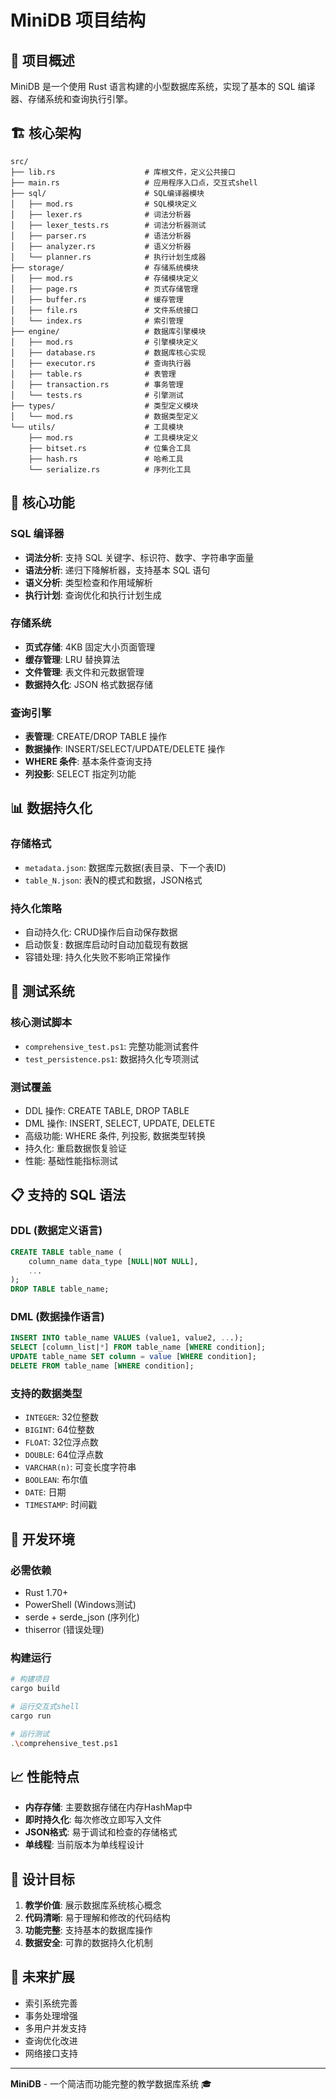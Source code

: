 # MiniDB 项目结构

## 📁 项目概述

MiniDB 是一个使用 Rust 语言构建的小型数据库系统，实现了基本的 SQL 编译器、存储系统和查询执行引擎。

## 🏗️ 核心架构

```
src/
├── lib.rs                    # 库根文件，定义公共接口
├── main.rs                   # 应用程序入口点，交互式shell
├── sql/                      # SQL编译器模块
│   ├── mod.rs                # SQL模块定义
│   ├── lexer.rs              # 词法分析器
│   ├── lexer_tests.rs        # 词法分析器测试
│   ├── parser.rs             # 语法分析器
│   ├── analyzer.rs           # 语义分析器
│   └── planner.rs            # 执行计划生成器
├── storage/                  # 存储系统模块
│   ├── mod.rs                # 存储模块定义
│   ├── page.rs               # 页式存储管理
│   ├── buffer.rs             # 缓存管理
│   ├── file.rs               # 文件系统接口
│   └── index.rs              # 索引管理
├── engine/                   # 数据库引擎模块
│   ├── mod.rs                # 引擎模块定义
│   ├── database.rs           # 数据库核心实现
│   ├── executor.rs           # 查询执行器
│   ├── table.rs              # 表管理
│   ├── transaction.rs        # 事务管理
│   └── tests.rs              # 引擎测试
├── types/                    # 类型定义模块
│   └── mod.rs                # 数据类型定义
└── utils/                    # 工具模块
    ├── mod.rs                # 工具模块定义
    ├── bitset.rs             # 位集合工具
    ├── hash.rs               # 哈希工具
    └── serialize.rs          # 序列化工具
```

## 🚀 核心功能

### SQL 编译器
- **词法分析**: 支持 SQL 关键字、标识符、数字、字符串字面量
- **语法分析**: 递归下降解析器，支持基本 SQL 语句
- **语义分析**: 类型检查和作用域解析
- **执行计划**: 查询优化和执行计划生成

### 存储系统
- **页式存储**: 4KB 固定大小页面管理
- **缓存管理**: LRU 替换算法
- **文件管理**: 表文件和元数据管理
- **数据持久化**: JSON 格式数据存储

### 查询引擎
- **表管理**: CREATE/DROP TABLE 操作
- **数据操作**: INSERT/SELECT/UPDATE/DELETE 操作
- **WHERE 条件**: 基本条件查询支持
- **列投影**: SELECT 指定列功能

## 📊 数据持久化

### 存储格式
- `metadata.json`: 数据库元数据(表目录、下一个表ID)
- `table_N.json`: 表N的模式和数据，JSON格式

### 持久化策略
- 自动持久化: CRUD操作后自动保存数据
- 启动恢复: 数据库启动时自动加载现有数据
- 容错处理: 持久化失败不影响正常操作

## 🧪 测试系统

### 核心测试脚本
- `comprehensive_test.ps1`: 完整功能测试套件
- `test_persistence.ps1`: 数据持久化专项测试

### 测试覆盖
- DDL 操作: CREATE TABLE, DROP TABLE
- DML 操作: INSERT, SELECT, UPDATE, DELETE
- 高级功能: WHERE 条件, 列投影, 数据类型转换
- 持久化: 重启数据恢复验证
- 性能: 基础性能指标测试

## 📋 支持的 SQL 语法

### DDL (数据定义语言)
```sql
CREATE TABLE table_name (
    column_name data_type [NULL|NOT NULL],
    ...
);
DROP TABLE table_name;
```

### DML (数据操作语言)
```sql
INSERT INTO table_name VALUES (value1, value2, ...);
SELECT [column_list|*] FROM table_name [WHERE condition];
UPDATE table_name SET column = value [WHERE condition];
DELETE FROM table_name [WHERE condition];
```

### 支持的数据类型
- `INTEGER`: 32位整数
- `BIGINT`: 64位整数
- `FLOAT`: 32位浮点数
- `DOUBLE`: 64位浮点数
- `VARCHAR(n)`: 可变长度字符串
- `BOOLEAN`: 布尔值
- `DATE`: 日期
- `TIMESTAMP`: 时间戳

## 🔧 开发环境

### 必需依赖
- Rust 1.70+
- PowerShell (Windows测试)
- serde + serde_json (序列化)
- thiserror (错误处理)

### 构建运行
```bash
# 构建项目
cargo build

# 运行交互式shell
cargo run

# 运行测试
.\comprehensive_test.ps1
```

## 📈 性能特点

- **内存存储**: 主要数据存储在内存HashMap中
- **即时持久化**: 每次修改立即写入文件
- **JSON格式**: 易于调试和检查的存储格式
- **单线程**: 当前版本为单线程设计

## 🎯 设计目标

1. **教学价值**: 展示数据库系统核心概念
2. **代码清晰**: 易于理解和修改的代码结构
3. **功能完整**: 支持基本的数据库操作
4. **数据安全**: 可靠的数据持久化机制

## 🚧 未来扩展

- 索引系统完善
- 事务处理增强
- 多用户并发支持
- 查询优化改进
- 网络接口支持

---

**MiniDB** - 一个简洁而功能完整的教学数据库系统 🎓